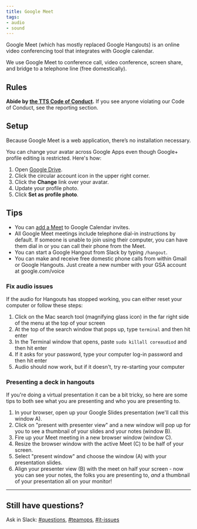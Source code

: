 ```yaml
---
title: Google Meet
tags:
- audio
- sound
---
```


Google Meet (which has mostly replaced Google Hangouts) is an online video conferencing tool that integrates with Google calendar.

We use Google Meet to conference call, video conference, screen share, and bridge to a telephone line (free domestically).

## Rules

**Abide by [the TTS Code of Conduct]({{site.baseurl}}/code-of-conduct).**  If you see anyone violating our Code of Conduct, see the reporting section.

## Setup

Because Google Meet is a web application, there’s no installation necessary.

You can change your avatar across Google Apps even though Google+ profile editing is restricted. Here's how:

 1. Open [Google Drive](https://drive.google.com).
 2. Click the circular account icon in the upper right corner.
 3. Click the **Change** link over your avatar.
 4. Update your profile photo.
 5. Click **Set as profile photo**.

## Tips

- You can [add a Meet]({{site.baseurl}}/google-calendar/#tips) to Google Calendar invites.
- All Google Meet meetings include telephone dial-in instructions by default. If someone is unable to join using their computer, you can have them dial in or you can call their phone from the Meet.
- You can start a Google Hangout from Slack by typing `/hangout`.
- You can make and receive free domestic phone calls from within Gmail or Google Hangouts. Just create a new number with your GSA account at google.com/voice

### Fix audio issues

If the audio for Hangouts has stopped working, you can either reset your computer or follow these steps:

1. Click on the Mac search tool (magnifying glass icon) in the far right side of the menu at the top of your screen
2. At the top of the search window that pops up, type `terminal` and then hit enter
3. In the Terminal window that opens, paste `sudo killall coreaudiod` and then hit enter
4. If it asks for your password, type your computer log-in password and then hit enter
5. Audio should now work, but if it doesn't, try re-starting your computer

### Presenting a deck in hangouts
If you're doing a virtual presentation it can be a bit tricky, so here are some tips to both see what you are presenting and who you are presenting to.

1. In your browser, open up your Google Slides presentation (we'll call this window A).
2. Click on "present with presenter view" and a new window will pop up for you to see a thumbnail of your slides and your notes (window B).
2. Fire up your Meet meeting in a new browser window (window C).
2. Resize the browser window with the active Meet (C) to be half of your screen.
4. Select "present window" and choose the window (A) with your presentation slides.
5. Align your presenter view (B) with the meet on half your screen - now you can see your notes, the folks you are presenting to, _and_ a thumbnail of your presentation all on your monitor!

---

## Still have questions?

Ask in Slack: [#questions](https://gsa-tts.slack.com/messages/questions), [#teamops](https://gsa-tts.slack.com/messages/teamops), [#it-issues](https://gsa-tts.slack.com/messages/it-issues)
